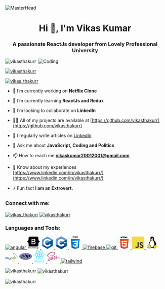 ![MasterHead](https://camo.githubusercontent.com/48ec00ed4c84e771db4a1db90b56352923a8d644452a32b434d68e97006c9337/68747470733a2f2f63686b736b696c6c732e636f6d2f77702d636f6e74656e742f75706c6f6164732f323032302f30342f504e432d416e696d617465642d42616e6e6572732e676966)
<h1 align="center">Hi 👋, I'm Vikas Kumar</h1>
<h3 align="center">A passionate ReactJs developer from Lovely Professional University</h3>
<img src="https://cdn.dribbble.com/users/1162077/screenshots/3848914/programmer.gif" alt="Coding" align="right" width="400">

<p align="left"> <img src="https://komarev.com/ghpvc/?username=vikasthakurr&label=Profile%20views&color=0e75b6&style=flat" alt="vikasthakurr" /> </p>

<p align="left"> <a href="https://github.com/ryo-ma/github-profile-trophy"><img src="https://github-profile-trophy.vercel.app/?username=vikasthakurr" alt="vikasthakurr" /></a> </p>

<p align="left"> <a href="https://twitter.com/vikas_thakurr" target="blank"><img src="https://img.shields.io/twitter/follow/vikas_thakurr?logo=twitter&style=for-the-badge" alt="vikas_thakurr" /></a> </p>

- 🔭 I’m currently working on **Netflix Clone**

- 🌱 I’m currently learning **ReactJs and Redux**

- 👯 I’m looking to collaborate on **LinkedIn**

- 👨‍💻 All of my projects are available at [https://github.com/vikasthakurr](https://github.com/vikasthakurr)

- 📝 I regularly write articles on [LinkedIn](LinkedIn)

- 💬 Ask me about **JavaScript, Coding and Politics**

- 📫 How to reach me **vikaskumar20012001@gmail.com**

- 📄 Know about my experiences [https://www.linkedin.com/in/vikasthakurr/](https://www.linkedin.com/in/vikasthakurr/)

- ⚡ Fun fact **I am an Extrovert.**

<h3 align="left">Connect with me:</h3>
<p align="left">
<a href="https://twitter.com/vikas_thakurr" target="blank"><img align="center" src="https://raw.githubusercontent.com/rahuldkjain/github-profile-readme-generator/master/src/images/icons/Social/twitter.svg" alt="vikas_thakurr" height="30" width="40" /></a>
<a href="https://linkedin.com/in/vikasthakurr" target="blank"><img align="center" src="https://raw.githubusercontent.com/rahuldkjain/github-profile-readme-generator/master/src/images/icons/Social/linked-in-alt.svg" alt="vikasthakurr" height="30" width="40" /></a>
</p>

<h3 align="left">Languages and Tools:</h3>
<p align="left"> <a href="https://angular.io" target="_blank" rel="noreferrer"> <img src="https://angular.io/assets/images/logos/angular/angular.svg" alt="angular" width="40" height="40"/> </a> <a href="https://getbootstrap.com" target="_blank" rel="noreferrer"> <img src="https://raw.githubusercontent.com/devicons/devicon/master/icons/bootstrap/bootstrap-plain-wordmark.svg" alt="bootstrap" width="40" height="40"/> </a> <a href="https://www.cprogramming.com/" target="_blank" rel="noreferrer"> <img src="https://raw.githubusercontent.com/devicons/devicon/master/icons/c/c-original.svg" alt="c" width="40" height="40"/> </a> <a href="https://www.w3schools.com/cpp/" target="_blank" rel="noreferrer"> <img src="https://raw.githubusercontent.com/devicons/devicon/master/icons/cplusplus/cplusplus-original.svg" alt="cplusplus" width="40" height="40"/> </a> <a href="https://www.w3schools.com/css/" target="_blank" rel="noreferrer"> <img src="https://raw.githubusercontent.com/devicons/devicon/master/icons/css3/css3-original-wordmark.svg" alt="css3" width="40" height="40"/> </a> <a href="https://firebase.google.com/" target="_blank" rel="noreferrer"> <img src="https://www.vectorlogo.zone/logos/firebase/firebase-icon.svg" alt="firebase" width="40" height="40"/> </a> <a href="https://git-scm.com/" target="_blank" rel="noreferrer"> <img src="https://www.vectorlogo.zone/logos/git-scm/git-scm-icon.svg" alt="git" width="40" height="40"/> </a> <a href="https://www.w3.org/html/" target="_blank" rel="noreferrer"> <img src="https://raw.githubusercontent.com/devicons/devicon/master/icons/html5/html5-original-wordmark.svg" alt="html5" width="40" height="40"/> </a> <a href="https://developer.mozilla.org/en-US/docs/Web/JavaScript" target="_blank" rel="noreferrer"> <img src="https://raw.githubusercontent.com/devicons/devicon/master/icons/javascript/javascript-original.svg" alt="javascript" width="40" height="40"/> </a> <a href="https://www.linux.org/" target="_blank" rel="noreferrer"> <img src="https://raw.githubusercontent.com/devicons/devicon/master/icons/linux/linux-original.svg" alt="linux" width="40" height="40"/> </a> <a href="https://www.mysql.com/" target="_blank" rel="noreferrer"> <img src="https://raw.githubusercontent.com/devicons/devicon/master/icons/mysql/mysql-original-wordmark.svg" alt="mysql" width="40" height="40"/> </a> <a href="https://www.php.net" target="_blank" rel="noreferrer"> <img src="https://raw.githubusercontent.com/devicons/devicon/master/icons/php/php-original.svg" alt="php" width="40" height="40"/> </a> <a href="https://reactjs.org/" target="_blank" rel="noreferrer"> <img src="https://raw.githubusercontent.com/devicons/devicon/master/icons/react/react-original-wordmark.svg" alt="react" width="40" height="40"/> </a> <a href="https://sass-lang.com" target="_blank" rel="noreferrer"> <img src="https://raw.githubusercontent.com/devicons/devicon/master/icons/sass/sass-original.svg" alt="sass" width="40" height="40"/> </a> <a href="https://tailwindcss.com/" target="_blank" rel="noreferrer"> <img src="https://www.vectorlogo.zone/logos/tailwindcss/tailwindcss-icon.svg" alt="tailwind" width="40" height="40"/> </a> </p>

<p><img align="left" src="https://github-readme-stats.vercel.app/api/top-langs?username=vikasthakurr&show_icons=true&locale=en&layout=compact" alt="vikasthakurr" /></p>

<p>&nbsp;<img align="center" src="https://github-readme-stats.vercel.app/api?username=vikasthakurr&show_icons=true&locale=en" alt="vikasthakurr" /></p>

<p><img align="center" src="https://github-readme-streak-stats.herokuapp.com/?user=vikasthakurr&" alt="vikasthakurr" /></p>
